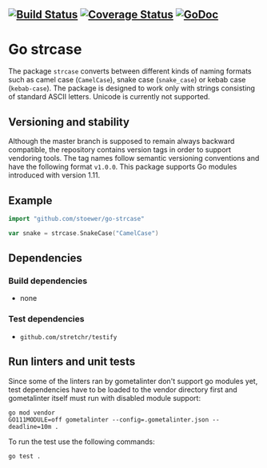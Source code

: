 [![Build Status](https://travis-ci.org/stoewer/go-strcase.svg?branch=master)](https://travis-ci.org/stoewer/go-strcase)
[![Coverage Status](https://coveralls.io/repos/github/stoewer/go-strcase/badge.svg?branch=master)](https://coveralls.io/github/stoewer/go-strcase?branch=master)
[![GoDoc](https://godoc.org/github.com/stoewer/go-strcase?status.svg)](https://godoc.org/github.com/stoewer/go-strcase)
---

Go strcase
==========

The package `strcase` converts between different kinds of naming formats such as camel case 
(`CamelCase`), snake case (`snake_case`) or kebab case (`kebab-case`).
The package is designed to work only with strings consisting of standard ASCII letters. 
Unicode is currently not supported.

Versioning and stability
------------------------

Although the master branch is supposed to remain always backward compatible, the repository
contains version tags in order to support vendoring tools.
The tag names follow semantic versioning conventions and have the following format `v1.0.0`.
This package supports Go modules introduced with version 1.11.

Example
-------

```go
import "github.com/stoewer/go-strcase"

var snake = strcase.SnakeCase("CamelCase")
```

Dependencies
------------

### Build dependencies

* none

### Test dependencies

* `github.com/stretchr/testify`

Run linters and unit tests
-------------------------- 

Since some of the linters ran by gometalinter don't support go modules yet, test dependencies have to be
loaded to the vendor directory first and gometalinter itself must run with disabled module support:

```
go mod vendor
GO111MODULE=off gometalinter --config=.gometalinter.json --deadline=10m .
```

To run the test use the following commands:

```
go test .
```